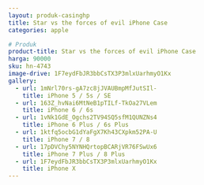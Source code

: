 ```yaml
---
layout: produk-casinghp
title: Star vs the forces of evil iPhone Case
categories: apple

# Produk
product-title: Star vs the forces of evil iPhone Case
harga: 90000
sku: hn-4743
image-drive: 1F7eydFbJR3bbCsTX3P3mlxUarhmyO1Kx
gallery:
  - url: 1mNrl70rs-gA7zc8jJVAUBmpMfJutSIl-
    title: iPhone 5 / 5s / SE
  - url: 163Z_hvNai6MtNeB1pTILf-TkOa27VLem
    title: iPhone 6 / 6s
  - url: 1vNk1GdE_Ogchs2TV94SQ5sfM1QUNZNs4
    title: iPhone 6 Plus / 6s Plus
  - url: 1ktfq5ocbG1dYaFgX7Kh43CXpkm52PA-U
    title: iPhone 7 / 8
  - url: 17pDVChy5NYNHQrtopBCARjVR76FSwUx6
    title: iPhone 7 Plus / 8 Plus
  - url: 1F7eydFbJR3bbCsTX3P3mlxUarhmyO1Kx
    title: iPhone X
---
```

